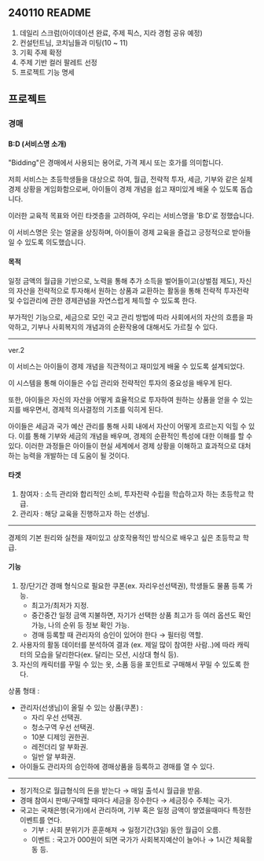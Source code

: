 ## 240110 README

1. 데일리 스크럼(아이데이션 완료, 주제 픽스, 지라 경험 공유 예정)
2. 컨설턴트님, 코치님들과 미팅(10 ~ 11)
3. 기획 주제 확정
4. 주제 기반 컬러 팔레트 선정
5. 프로젝트 기능 명세

## 프로젝트

### 경매

#### **B:D (서비스명 소개)**

"Bidding"은 경매에서 사용되는 용어로, 가격 제시 또는 호가를 의미합니다.

저희 서비스는 초등학생들을 대상으로 하여, 월급, 전략적 투자, 세금, 기부와 같은 실제 경제 상황을 게임화함으로써, 아이들이 경제 개념을 쉽고 재미있게 배울 수 있도록 돕습니다.

이러한 교육적 목표와 어린 타겟층을 고려하여, 우리는 서비스명을 'B:D'로 정했습니다.

이 서비스명은 웃는 얼굴을 상징하며, 아이들이 경제 교육을 즐겁고 긍정적으로 받아들일 수 있도록 의도했습니다.

#### 목적

일정 금액의 월급을 기반으로, 노력을 통해 추가 소득을 벌어들이고(상벌점 제도),
자신의 자산을 전략적으로 투자해서 원하는 상품과 교환하는 활동을 통해 전략적 투자전략 및 수입관리에 관한 경제관념을 자연스럽게 체득할 수 있도록 한다.

부가적인 기능으로, 세금으로 모인 국고 관리 방법에 따라 사회에서의 자산의 흐름을 파악하고, 기부나 사회복지의 개념과의 순환작용에 대해서도 가르칠 수 있다.

---

ver.2

이 서비스는 아이들이 경제 개념을 직관적이고 재미있게 배울 수 있도록 설계되었다.

이 시스템을 통해 아이들은 수입 관리와 전략적인 투자의 중요성을 배우게 된다.

또한, 아이들은 자신의 자산을 어떻게 효율적으로 투자하여 원하는 상품을 얻을 수 있는지를 배우면서, 경제적 의사결정의 기초를 익히게 된다.

아이들은 세금과 국가 예산 관리를 통해 사회 내에서 자산이 어떻게 흐르는지 익힐 수 있다. 이를 통해 기부와 세금의 개념을 배우며, 경제의 순환적인 특성에 대한 이해를 할 수 있다. 이러한 과정들은 아이들이 현실 세계에서 경제 상황을 이해하고 효과적으로 대처하는 능력을 개발하는 데 도움이 될 것이다.

#### 타겟

1. 참여자 : 소득 관리와 합리적인 소비, 투자전략 수립을 학습하고자 하는 초등학교 학급.
2. 관리자 : 해당 교육을 진행하고자 하는 선생님.

---

경제의 기본 원리와 실천을 재미있고 상호작용적인 방식으로 배우고 싶은 초등학교 학급.

#### 기능

1. 장/단기간 경매 형식으로 필요한 쿠폰(ex. 자리우선선택권), 학생들도 물품 등록 가능.
   - 최고가/최저가 지정.
   - 중간중간 일정 금액 지불하면, 자기가 선택한 상품 최고가 등 여러 옵션도 확인 가능, 나의 순위 등 정보 확인 가능.
   - 경매 등록할 때 관리자의 승인이 있어야 한다 → 필터링 역할.
2. 사용자의 활동 데이터를 분석하여 결과 (ex. 제일 많이 참여한 사람..)에 따라 캐릭터의 모습을 달리한다(ex. 달리는 모션, 시상대 형식 등).
3. 자신의 캐릭터를 꾸밀 수 있는 옷, 소품 등을 포인트로 구매해서 꾸밀 수 있도록 한다.

상품 형태 :

- 관리자(선생님)이 올릴 수 있는 상품(쿠폰) :
  - 자리 우선 선택권.
  - 청소구역 우선 선택권.
  - 10분 디제잉 권한권.
  - 레전더리 알 부화권.
  - 일반 알 부화권.
- 아이들도 관리자의 승인하에 경매상품을 등록하고 경매를 열 수 있다.

---

- 정기적으로 월급형식의 돈을 받는다 → 매일 출석시 월급을 받음.
- 경매 참여시 판매/구매할 때마다 세금을 징수한다 → 세금징수 주체는 국가.
- 국고는 국채은행(국가)에서 관리하며, 기부 혹은 일정 금액이 쌓였을때마다 특정한 이벤트를 연다.
  - 기부 : 사회 분위기가 훈훈해져 → 일정기간(3일) 동안 월급이 오름.
  - 이벤트 : 국고가 000원이 되면 국가가 사회복지예산이 늘어나 → 1시간 체육활동 등.
